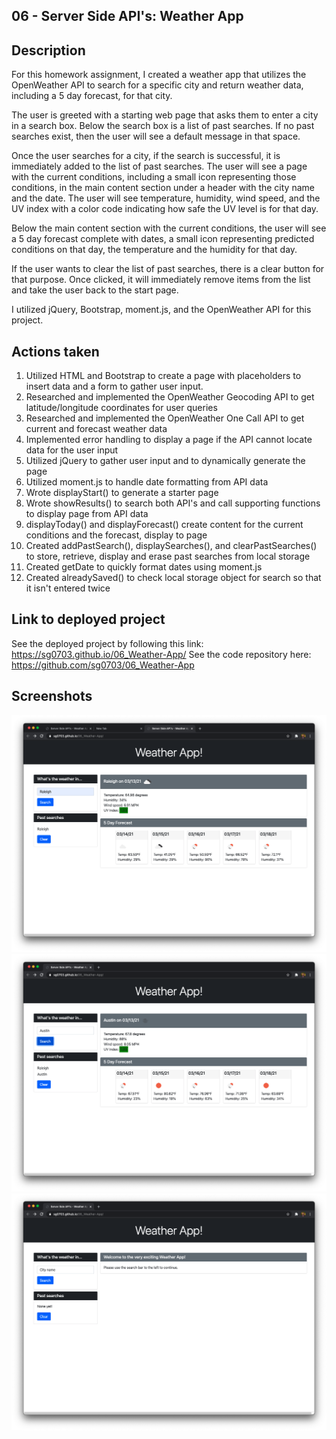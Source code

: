 ## 06 - Server Side API's: Weather App 

## Description

For this homework assignment, I created a weather app that utilizes the OpenWeather API to search for a specific city and return weather data, including a 5 day forecast, for that city. 

The user is greeted with a starting web page that asks them to enter a city in a search box. Below the search box is a list of past searches. If no past searches exist, then the user will see a default message in that space. 

Once the user searches for a city, if the search is successful, it is immediately added to the list of past searches. The user will see a page with the current conditions, including a small icon representing those conditions, in the main content section under a header with the city name and the date. The user will see temperature, humidity, wind speed, and the UV index with a color code indicating how safe the UV level is for that day. 

Below the main content section with the current conditions, the user will see a 5 day forecast complete with dates, a small icon representing predicted conditions on that day, the temperature and the humidity for that day. 

If the user wants to clear the list of past searches, there is a clear button for that purpose. Once clicked, it will immediately remove items from the list and take the user back to the start page. 

I utilized jQuery, Bootstrap, moment.js, and the OpenWeather API for this project. 

## Actions taken

1. Utilized HTML and Bootstrap to create a page with placeholders to insert data and a form to gather user input. 
2. Researched and implemented the OpenWeather Geocoding API to get latitude/longitude coordinates for user queries
3. Researched and implemented the OpenWeather One Call API to get current and forecast weather data 
4. Implemented error handling to display a page if the API cannot locate data for the user input
5. Utilized jQuery to gather user input and to dynamically generate the page
6. Utilized moment.js to handle date formatting from API data
7. Wrote displayStart() to generate a starter page
8. Wrote showResults() to search both API's and call supporting functions to display page from API data
9. displayToday() and displayForecast() create content for the current conditions and the forecast, display to page
10. Created addPastSearch(), displaySearches(), and clearPastSearches() to store, retrieve, display and erase past searches from local storage
11. Created getDate to quickly format dates using moment.js
12. Created alreadySaved() to check local storage object for search so that it isn't entered twice

## Link to deployed project

See the deployed project by following this link: https://sg0703.github.io/06_Weather-App/
See the code repository here: https://github.com/sg0703/06_Weather-App

## Screenshots

![first screenshot](Assets/images/screen1.png)
![second screenshot](Assets/images/screen2.png)
![third screenshot](Assets/images/screen3.png)